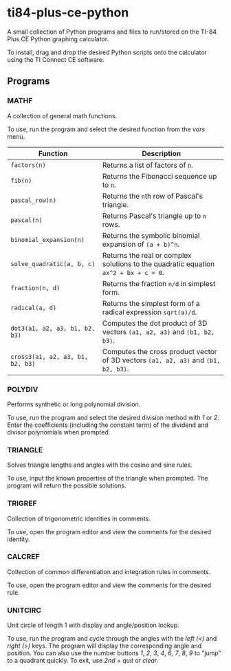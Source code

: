 # ti84-plus-ce-python

A small collection of Python programs and files to run/stored on the TI-84 Plus CE Python graphing calculator.

To install, drag and drop the desired Python scripts onto the calculator using the TI Connect CE software.

## Programs

### MATHF
A collection of general math functions.

To use, run the program and select the desired function from the *vars* menu.

| Function | Description |
| --- | --- |
| `factors(n)` | Returns a list of factors of `n`. |
| `fib(n)` | Returns the Fibonacci sequence up to `n`. |
| `pascal_row(n)` | Returns the `n`th row of Pascal's triangle. |
| `pascal(n)` | Returns Pascal's triangle up to `n` rows. |
| `binomial_expansion(n)` | Returns the symbolic binomial expansion of `(a + b)^n`. |
| `solve_quadratic(a, b, c)` | Returns the real or complex solutions to the quadratic equation `ax^2 + bx + c = 0`. |
| `fraction(n, d)` | Returns the fraction `n/d` in simplest form. |
| `radical(a, d)` | Returns the simplest form of a radical expression `sqrt(a)/d`. |
| `dot3(a1, a2, a3, b1, b2, b3)` | Computes the dot product of 3D vectors `(a1, a2, a3)` and `(b1, b2, b3)`. |
| `cross3(a1, a2, a3, b1, b2, b3)` | Computes the cross product vector of 3D vectors `(a1, a2, a3)` and `(b1, b2, b3)`. |

### POLYDIV
Performs synthetic or long polynomial division.

To use, run the program and select the desired division method with *1* or *2*.
Enter the coefficients (including the constant term) of the dividend and divisor polynomials when prompted.

### TRIANGLE
Solves triangle lengths and angles with the cosine and sine rules.

To use, input the known properties of the triangle when prompted. The program will return the possible solutions.

### TRIGREF
Collection of trigonometric identities in comments.

To use, open the program editor and view the comments for the desired identity.

### CALCREF
Collection of common differentiation and integration rules in comments.

To use, open the program editor and view the comments for the desired rule.

### UNITCIRC
Unit circle of length 1 with display and angle/position lookup.

To use, run the program and cycle through the angles with the *left (<)* and *right (>)* keys. The program will display the corresponding angle and position.
You can also use the number buttons *1*, *2*, *3*, *4*, *6*, *7*, *8*, *9* to "jump" to a quadrant quickly.
To exit, use *2nd* + *quit* or *clear*.
